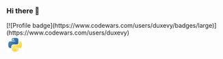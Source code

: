 ### Hi there 👋

<div>
  [![Profile badge](https://www.codewars.com/users/duxevy/badges/large)](https://www.codewars.com/users/duxevy)
</div>

<div>
    <img src="https://github.com/devicons/devicon/blob/master/icons/python/python-original.svg" title="Python" alt="Python" width="40" height="40"/>&nbsp;    
</div>

<!--
**duxevy/duxevy** is a ✨ _special_ ✨ repository because its `README.md` (this file) appears on your GitHub profile.
-->
